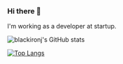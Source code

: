 ### Hi there 👋

I'm working as a developer at startup.

![blackironj's GitHub stats](https://github-readme-stats.vercel.app/api?username=blackironj&show_icons=true&theme=default&count_private=true&include_all_commits=true&hide=contribs) 

[![Top Langs](https://github-readme-stats.vercel.app/api/top-langs/?username=blackironj&layout=compact)](https://github.com/blackironj/github-readme-stats)
